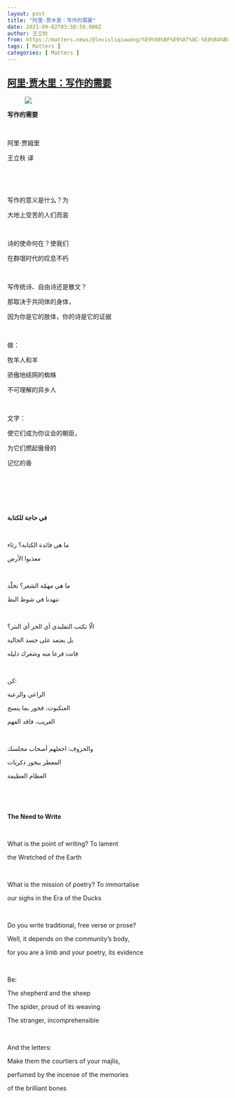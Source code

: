 ```yaml
---
layout: post
title: "阿里·贾木里：写作的需要"
date: 2021-09-02T03:50:59.000Z
author: 王立秋
from: https://matters.news/@levisliqiuwang/%E9%98%BF%E9%87%8C-%E8%B4%BE%E6%9C%A8%E9%87%8C-%E5%86%99%E4%BD%9C%E7%9A%84%E9%9C%80%E8%A6%81-bafyreihcgxpzu4enicraprevxtjscpfyjhiz25lkviycableq74m2752x4
tags: [ Matters ]
categories: [ Matters ]
---
```

<!--1630554659000-->
[阿里·贾木里：写作的需要](https://matters.news/@levisliqiuwang/%E9%98%BF%E9%87%8C-%E8%B4%BE%E6%9C%A8%E9%87%8C-%E5%86%99%E4%BD%9C%E7%9A%84%E9%9C%80%E8%A6%81-bafyreihcgxpzu4enicraprevxtjscpfyjhiz25lkviycableq74m2752x4)
------

<div>
<figure class="image"><img src="https://assets.matters.news/embed/f28aab64-d52e-4fc3-b258-96702fcf2cde.png" data-asset-id="f28aab64-d52e-4fc3-b258-96702fcf2cde" referrerpolicy="no-referrer"><figcaption><span></span></figcaption></figure><p><strong>写作的需要</strong></p><p><br></p><p>阿里·贾姆里</p><p>王立秋 译</p><p><br></p><p><br></p><p>写作的意义是什么？为</p><p>大地上受苦的人们而哀</p><p><br></p><p>诗的使命何在？使我们</p><p>在群氓时代的叹息不朽</p><p><br></p><p>写传统诗、自由诗还是散文？</p><p>那取决于共同体的身体，</p><p>因为你是它的肢体，你的诗是它的证据</p><p><br></p><p>做：</p><p>牧羊人和羊</p><p>骄傲地结网的蜘蛛</p><p>不可理解的异乡人</p><p><br></p><p>文字：</p><p>使它们成为你议会的朝臣，</p><p>为它们燃起傲骨的</p><p>记忆的香</p><p><br></p><p><br></p><p><br></p><p><strong>في حاجة للكتابة</strong></p><p><br></p><p>ما هي فائدة الكتابة؟ رثاء</p><p>معذبوا الأرض</p><p><br></p><p>ما هي مهمّة الشعر؟ تخلّد</p><p>تنهدنا في شوط البط</p><p><br></p><p>الّا تكتب التقليدي أي الحر أي النثر؟</p><p>بل يعتمد على جسد الجالية</p><p>فانت فرعا منه وشعرك دليله</p><p><br></p><p>كن:</p><p>الراعي والرعية</p><p>العنكبوت، فخور بما ينسج</p><p>الغريب، فاقد الفهم</p><p><br></p><p>والحروف: اجعلهم أصحاب مجلسك</p><p>المعطر ببخور ذكريات</p><p>العظام العظيمة</p><p><br></p><p><br></p><p><strong>The Need to Write</strong></p><p><br></p><p>What is the point of writing? To lament</p><p>the Wretched of the Earth</p><p><br></p><p>What is the mission of poetry? To immortalise</p><p>our sighs in the Era of the Ducks</p><p><br></p><p>Do you write traditional, free verse or prose?</p><p>Well, it depends on the community’s body,</p><p>for you are a limb and your poetry, its evidence</p><p><br></p><p>Be:</p><p>The shepherd and the sheep</p><p>The spider, proud of its weaving</p><p>The stranger, incomprehensible</p><p><br></p><p>And the letters:</p><p>Make them the courtiers of your majlis,</p><p>perfumed by the incense of the memories</p><p>of the brilliant bones</p>
</div>
